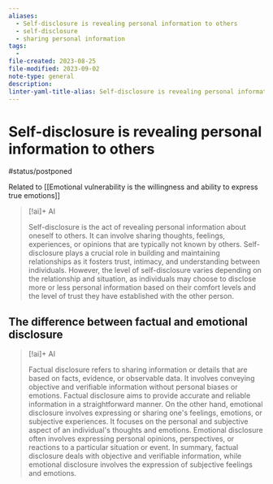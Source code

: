 ```yaml
---
aliases:
  - Self-disclosure is revealing personal information to others
  - self-disclosure
  - sharing personal information
tags:
  - 
file-created: 2023-08-25
file-modified: 2023-09-02
note-type: general
description: 
linter-yaml-title-alias: Self-disclosure is revealing personal information to others
---
```


# Self-disclosure is revealing personal information to others

#status/postponed

Related to [[Emotional vulnerability is the willingness and ability to express true emotions]]

> [!ai]+ AI
>
> Self-disclosure is the act of revealing personal information about oneself to others. It can involve sharing thoughts, feelings, experiences, or opinions that are typically not known by others. Self-disclosure plays a crucial role in building and maintaining relationships as it fosters trust, intimacy, and understanding between individuals. However, the level of self-disclosure varies depending on the relationship and situation, as individuals may choose to disclose more or less personal information based on their comfort levels and the level of trust they have established with the other person.

## The difference between factual and emotional disclosure

> [!ai]+ AI
>
> Factual disclosure refers to sharing information or details that are based on facts, evidence, or observable data. It involves conveying objective and verifiable information without personal biases or emotions. Factual disclosure aims to provide accurate and reliable information in a straightforward manner.
> On the other hand, emotional disclosure involves expressing or sharing one's feelings, emotions, or subjective experiences. It focuses on the personal and subjective aspect of an individual's thoughts and emotions. Emotional disclosure often involves expressing personal opinions, perspectives, or reactions to a particular situation or event.
> In summary, factual disclosure deals with objective and verifiable information, while emotional disclosure involves the expression of subjective feelings and emotions.
